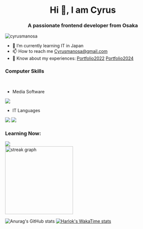 <h1 align="center">Hi 👋, I am Cyrus</h1>
<h3 align="center">A passionate frontend developer from Osaka</h3>
<p align="left"><img src="https://komarev.com/ghpvc/?username=cyrusmanosa&label=Profile%20views&color=0e75b6&style=flat" alt="cyrusmanosa" /></p>

- 🌱 I’m currently learning IT in Japan
- 📫 How to reach me Cyrusmanosa@gmail.com
- 📄 Know about my experiences: 
  [Portfolio2022](https://profile-ce15f.web.app)
  [Portfolio2024](https://portfolio-2024-eight-tau.vercel.app)
  
<h3 align="left">Computer Skills</h3>

<br>

- Media Software
<img src="https://skillicons.dev/icons?i=,ps,pr,ae,au"/>

- IT Languages
<img src="https://skillicons.dev/icons?i=,mysql,postgres,html,css,go,docker,flutter,dart,react,js,vite,java,vscode"/>
<img src="https://skillicons.dev/icons?i=,ubuntu,idea,figma,postman,androidstudio,arduino,ubuntu,apple,windows,vercel,notion,npm,yarn"/>

<h3 align="left">Learning Now:</h3>
<img src="https://skillicons.dev/icons?i=php,laravel,aws,firebase,linux,github,py,ts,vue,raspberrypi,anaconda,kubernetes,mongodb,redis" />

<br>

<div align="left">
  <img src="https://streak-stats.demolab.com?user=maurodesouza&locale=en&mode=daily&theme=dark&hide_border=false&border_radius=5&order=3" height="220" alt="streak graph"  />
</div>

![Anurag's GitHub stats](https://github-readme-stats.vercel.app/api?username=cyrusmanosa&show_icons=true&theme=tokyonight)
[![Harlok's WakaTime stats](https://github-readme-stats.vercel.app/api/wakatime?username=cyrusmanosa)](https://github.com/anuraghazra/github-readme-stats)
